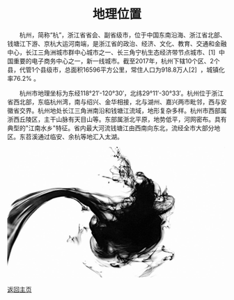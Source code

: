 <html>
  <body>
  <h1 style="text-align:center">地理位置</h1>
  
  
  <P style="text-indent:2em;">杭州，简称“杭”，浙江省省会、副省级市，位于中国东南沿海、浙江省北部、钱塘江下游、京杭大运河南端，是浙江省的政治、经济、文化、教育、交通和金融中心，长江三角洲城市群中心城市之一、长三角宁杭生态经济带节点城市、[1]  中国重要的电子商务中心之一，新一线城市。截至2017年，杭州下辖10个区、2个县，代管1个县级市，总面积16596平方公里，常住人口为918.8万人[2]  ，城镇化率76.2% 。 </p>
  <P style="text-indent:2em;"> 杭州市地理坐标为东经118°21′-120°30′，北纬29°11′-30°33′。杭州位于浙江省西北部，东临杭州湾，南与绍兴、金华相接，北与湖州、嘉兴两市毗邻，西与安徽省交界。杭州地处长江三角洲南沿和钱塘江流域，地形复杂多样。杭州市西部属浙西丘陵区，主干山脉有天目山等。东部属浙北平原，地势低平，河网密布。具有典型的"江南水乡"特征。省内最大河流钱塘江由西南向东北，流经全市大部分地区。东苕溪通过临安、余杭等地汇入太湖。</p>
  <img src="timg2.jpeg" width="500" height="300" />

  <a href="https://y85959948.github.io/my-hometown/.">返回主页</a>
  </body>
</html>
